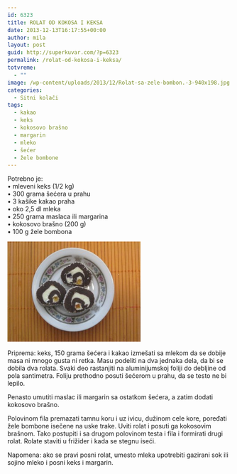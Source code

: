 ```yaml
---
id: 6323
title: ROLAT OD KOKOSA I KEKSA
date: 2013-12-13T16:17:55+00:00
author: mila
layout: post
guid: http://superkuvar.com/?p=6323
permalink: /rolat-od-kokosa-i-keksa/
totvreme:
  - ""
image: /wp-content/uploads/2013/12/Rolat-sa-zele-bombon.-3-940x198.jpg
categories:
  - Sitni kolači
tags:
  - kakao
  - keks
  - kokosovo brašno
  - margarin
  - mleko
  - šećer
  - žele bombone
---
```

Potrebno je:  
• mleveni keks (1/2 kg)  
• 300 grama šećera u prahu  
• 3 kašike kakao praha  
• oko 2,5 dl mleka  
• 250 grama maslaca ili margarina  
• kokosovo brašno (200 g)  
• 100 g žele bombona

[<img class="alignnone size-medium wp-image-6325" src="/wp-content/uploads/2013/12/Rolat-sa-zele-bombon.-3-300x225.jpg" alt="Rolat sa zele-bombon. 3" width="300" height="225" />](/wp-content/uploads/2013/12/Rolat-sa-zele-bombon.-3.jpg)

Priprema: keks, 150 grama šećera i kakao izmešati sa mlekom da se dobije masa ni mnogo gusta ni retka. Masu podeliti na dva jednaka dela, da bi se dobila dva rolata. Svaki deo rastanjiti na aluminijumskoj foliji do debljine od pola santimetra. Foliju prethodno posuti šećerom u prahu, da se testo ne bi lepilo.

Penasto umutiti maslac ili margarin sa ostatkom šećera, a zatim dodati kokosovo brašno.

Polovinom fila premazati tamnu koru i uz ivicu, dužinom cele kore, poređati žele bombone isečene na uske trake. Uviti rolat i posuti ga kokosovim brašnom. Tako postupiti i sa drugom polovinom testa i fila i formirati drugi rolat. Rolate staviti u frižider i kada se stegnu iseći.

Napomena: ako se pravi posni rolat, umesto mleka upotrebiti gazirani sok ili sojino mleko i posni keks i margarin.